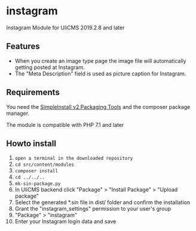 # instagram

Instagram Module for UliCMS 2019.2.8 and later

## Features

* When you create an image type page the image file will automatically getting posted at Instagram.
* The "Meta Description" field is used as picture caption for Instagram.

## Requirements

You need the [SimpleInstall v2 Packaging Tools](https://github.com/derUli/simpleinstall-v2) and the composer package manager.

The module is compatible with PHP 7.1 and later

## Howto install

1. ```open a terminal in the downloaded repository```
2. ```cd src/content/modules```
3. ```composer install```
4. ```cd ../../..```
5. ```mk-sin-package.py```
6. In UliCMS backend click "Package" > "Install Package" > "Upload package"
7. Select the generated *.sin file in dist/ folder and confirm the installation
8. Grant the "instagram_settings" permission to your user's group
9. "Package" > "instagram"
10. Enter your Instagram login data and save